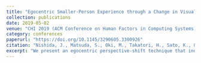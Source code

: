 ```yaml
---
title: "Egocentric Smaller-Person Experience through a Change in Visual Perspective"
collection: publications
date: 2019-05-02
venue: "CHI 2019 (ACM Conference on Human Factors in Computing Systems)"
category: conferences
paperurl: "https://doi.org/10.1145/3290605.3300926"
citation: "Nishida, J., Matsuda, S., Oki, M., Takatori, H., Sato, K., & Suzuki, K. (2019). Egocentric smaller-person experience through a change in visual perspective. In Proceedings of CHI 2019 (pp. 1–12). https://doi.org/10.1145/3290605.3300926 [Honourable Mention; acceptance rate: 23.8%]"
excerpt: "We present an egocentric perspective-shift technique that induces a smaller-person experience, expanding design space for embodied interaction and empathy-oriented HCI."
---
```

